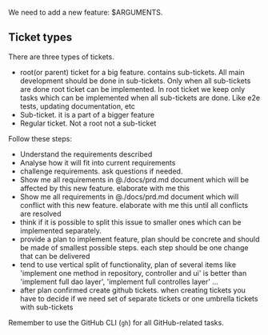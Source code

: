 We need to add a new feature: $ARGUMENTS.

## Ticket types

There are three types of tickets.
- root(or parent) ticket for a big feature. contains sub-tickets. All main development should be done in sub-tickets.
  Only when all sub-tickets are done root ticket can be implemented. 
  In root ticket we keep only tasks which can be implemented when all sub-tickets are done. Like e2e tests, updating documentation, etc 
- Sub-ticket. it is a part of a bigger feature
- Regular ticket. Not a root not a sub-ticket



Follow these steps:

- Understand the requirements described 
- Analyse how it will fit into current requirements 
- challenge requirements. ask questions if needed. 
- Show me all requirements in @./docs/prd.md document which will be affected by this new feature. elaborate with me this
- Show me all requirements in @./docs/prd.md document which will conflict with this new feature. elaborate with me this until all conflicts are resolved 
- think if it is possible to split this issue to smaller ones which can be implemented separately. 
- provide a plan to implement feature, plan should be concrete and should be made of smallest possible steps. each step should be one change that can be delivered 
- tend to use vertical split of functionality, 
  plan of several items like 'implement one method in repository, controller and ui' 
  is better than 'implement full dao layer', 'implement full controlles layer' ... 
- after plan confirmed create github tickets. when creating tickets you have to decide if we need set of separate tickets or one umbrella tickets with sub-tickets  

Remember to use the GitHub CLI (`gh`) for all GitHub-related tasks.
